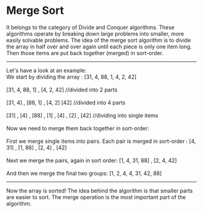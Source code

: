 # Merge Sort
It belongs to the category of Divide and Conquer algorithms.
These algorithms operate by breaking down large problems into smaller, more easily solvable problems. 
The idea of the merge sort algorithm is to divide the array in half over and over again until each piece is only one item long. Then those items are put back together (merged) in sort-order.
<hr>
Let's have a look at an example:<br>
We start by dividing the array :
[31, 4, 88, 1, 4, 2, 42]<br><br>
[31, 4, 88, 1] , [4, 2, 42] //divided into 2 parts<br><br>
[31, 4] , [88, 1] , [4, 2]  [42] //divided into 4 parts<br><br>
[31] , [4] , [88] , [1] , [4] , [2] , [42] //dividing into single items <br><br>
Now we need to merge them back together in sort-order:<br><br>
First we merge single items into pairs. Each pair is merged in sort-order : 
[4, 31] , [1, 88] , [2, 4] , [42]<br><br>
Next we merge the pairs, again in sort order:
[1, 4, 31, 88] , [2, 4, 42]<br><br>
And then we merge the final two groups:
[1, 2, 4, 4, 31, 42, 88]<br><hr>

Now the array is sorted! The idea behind the algorithm is that smaller parts are easier to sort.
The merge operation is the most important part of the algorithm. 